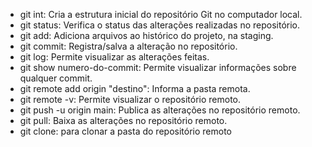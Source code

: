 - git int: Cria a estrutura inicial do repositório Git no computador local.
- git status: Verifica o status das alterações realizadas no repositório.
- git add: Adiciona arquivos ao histórico do projeto, na staging.
- git commit: Registra/salva a alteração no repositório.
- git log: Permite visualizar as alterações feitas.
- git show numero-do-commit: Permite visualizar informações sobre qualquer commit.
- git remote add origin "destino": Informa a pasta remota.
- git remote -v: Permite visualizar o repositório remoto.
- git push -u origin main: Publica as alterações no repositório remoto.
- git pull: Baixa as alterações no repositório remoto.
- git clone: para clonar a pasta do repositório remoto